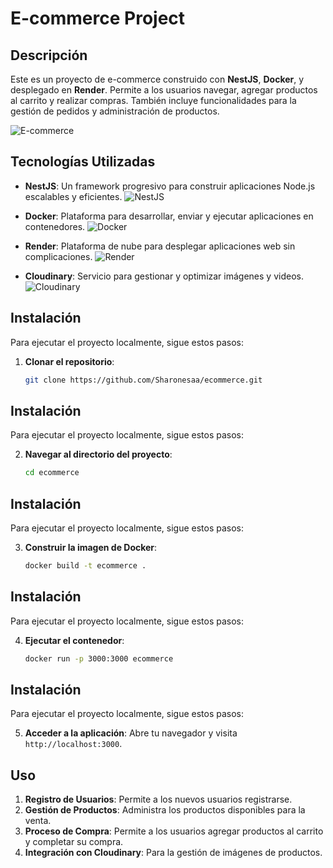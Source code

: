 # E-commerce Project

## Descripción
Este es un proyecto de e-commerce construido con **NestJS**, **Docker**, y desplegado en **Render**. Permite a los usuarios navegar, agregar productos al carrito y realizar compras. También incluye funcionalidades para la gestión de pedidos y administración de productos.

![E-commerce](https://www.esic.edu/sites/default/files/rethink/ba73d6a3-ecommerce.jpg)

## Tecnologías Utilizadas

- **NestJS**: Un framework progresivo para construir aplicaciones Node.js escalables y eficientes.
  ![NestJS](https://nestjs.com/img/logo.svg)

- **Docker**: Plataforma para desarrollar, enviar y ejecutar aplicaciones en contenedores.
  ![Docker](https://aprenderbigdata.com/wp-content/uploads/docker-logo-1024x876.png)

- **Render**: Plataforma de nube para desplegar aplicaciones web sin complicaciones.
  ![Render](https://miro.medium.com/v2/resize:fit:1400/0*5VOZGdG2EofcwMdG.png)

- **Cloudinary**: Servicio para gestionar y optimizar imágenes y videos.
  ![Cloudinary](https://logo-download.com/wp-content/data/images/png/Cloudinary-logo.png)

## Instalación

Para ejecutar el proyecto localmente, sigue estos pasos:

1. **Clonar el repositorio**:
   ```bash
   git clone https://github.com/Sharonesaa/ecommerce.git
## Instalación

Para ejecutar el proyecto localmente, sigue estos pasos:

2. **Navegar al directorio del proyecto**:
   ```bash
   cd ecommerce
## Instalación

Para ejecutar el proyecto localmente, sigue estos pasos:

3. **Construir la imagen de Docker**:
   ```bash
   docker build -t ecommerce .
## Instalación

Para ejecutar el proyecto localmente, sigue estos pasos:

4. **Ejecutar el contenedor**:
   ```bash
   docker run -p 3000:3000 ecommerce
## Instalación

Para ejecutar el proyecto localmente, sigue estos pasos:

5. **Acceder a la aplicación**:
   Abre tu navegador y visita `http://localhost:3000`.

## Uso

1. **Registro de Usuarios**: Permite a los nuevos usuarios registrarse.
2. **Gestión de Productos**: Administra los productos disponibles para la venta.
3. **Proceso de Compra**: Permite a los usuarios agregar productos al carrito y completar su compra.
4. **Integración con Cloudinary**: Para la gestión de imágenes de productos.

